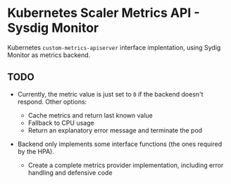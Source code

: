 # Kubernetes Scaler Metrics API - Sysdig Monitor

Kubernetes `custom-metrics-apiserver` interface implentation, using Sydig Monitor as metrics backend.

## TODO

- Currently, the metric value is just set to `0` if the backend doesn't respond. Other options:
  - Cache metrics and return last known value
  - Fallback to CPU usage
  - Return an explanatory error message and terminate the pod

- Backend only implements some interface functions (the ones required by the HPA).
  - Create a complete metrics provider implementation, including error handling and defensive code
